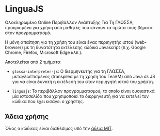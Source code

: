 LinguaJS 
========

Ολοκληρωμένο Online Περιβάλλον Ανάπτυξης Για Τη ΓΛΩΣΣΑ, προορισμένο για χρήση 
από μαθητές που κάνουν τα πρώτα τους βήματα στον προγραμματισμό.

Η μόνη απαίτηση για τη χρήση του είναι ένας περιηγητής ιστού (web-browser) με τη
δυνατότητα εκτέλεσης κώδικα Javascript (π.χ. Google Chrome, Firefox, Microsoft Edge κλπ.).

Αποτελείται από 2 τμήματα:

* `glossa-interpreter-js`: Ο διερμηνευτής για τη ΓΛΩΣΣΑ, μεταγλωττισμένος 
                          (transpiled με τη χρήση του TeaVM) από Java σε JS για 
                          να είναι δυνατή η εκτέλεσή του στον περιηγητή ιστού 
                          του χρήστη.

* `linguajs`: Το περιβάλλον προγραμματισμού, το οποίο είναι ουσιαστικά μία 
              ιστοσελίδα που χρησιμοποιεί το διερμηνευτή για να εκτελεί τον 
              κώδικα που έχει εισάγει ο χρήστης.

Άδεια χρήσης
------------

Όλος ο κώδικας είναι διαθέσιμος υπό την [άδεια MIT](http://www.opensource.org/licenses/mit-license.php).

